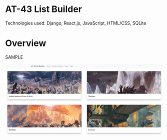 # AT-43 List Builder

Technologies used: Django, React.js, JavaScript, HTML/CSS, SQLite

# Overview

SAMPLE

![AT-43](https://github.com/huguelep/AT43_ListBuilder/blob/main/ReadmeImages/AT-43.jpg)
